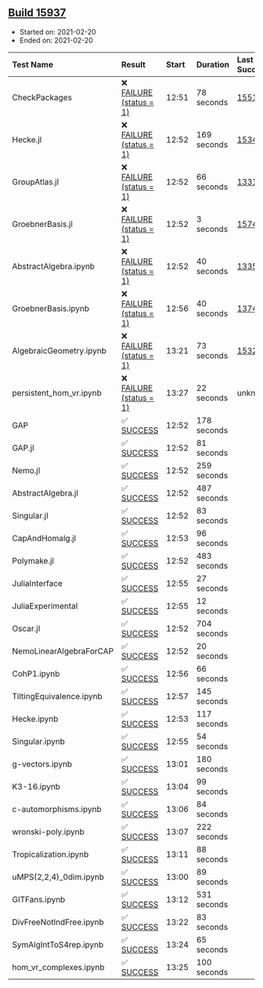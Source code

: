 ## [Build 15937](https://oscarci.mathematik.uni-kl.de/job/oscar/15937/)

* Started on: 2021-02-20
* Ended on: 2021-02-20

| Test Name    | Result | Start | Duration | Last Success | First Failure |
|:-------------|:-------|:------|:---------|:-------------|:--------------|
| CheckPackages | ❌ [FAILURE (status = 1)](https://oscarci.mathematik.uni-kl.de/job/oscar/15937/artifact/logs/build-15937/CheckPackages.log) | 12:51 | 78 seconds | [15514](https://oscarci.mathematik.uni-kl.de/job/oscar/15514/) | [15515](https://oscarci.mathematik.uni-kl.de/job/oscar/15515/) |
| Hecke.jl | ❌ [FAILURE (status = 1)](https://oscarci.mathematik.uni-kl.de/job/oscar/15937/artifact/logs/build-15937/Hecke.jl.log) | 12:52 | 169 seconds | [15344](https://oscarci.mathematik.uni-kl.de/job/oscar/15344/) | [15348](https://oscarci.mathematik.uni-kl.de/job/oscar/15348/) |
| GroupAtlas.jl | ❌ [FAILURE (status = 1)](https://oscarci.mathematik.uni-kl.de/job/oscar/15937/artifact/logs/build-15937/GroupAtlas.jl.log) | 12:52 | 66 seconds | [13311](https://oscarci.mathematik.uni-kl.de/job/oscar/13311/) | [13312](https://oscarci.mathematik.uni-kl.de/job/oscar/13312/) |
| GroebnerBasis.jl | ❌ [FAILURE (status = 1)](https://oscarci.mathematik.uni-kl.de/job/oscar/15937/artifact/logs/build-15937/GroebnerBasis.jl.log) | 12:52 | 3 seconds | [15745](https://oscarci.mathematik.uni-kl.de/job/oscar/15745/) | [15746](https://oscarci.mathematik.uni-kl.de/job/oscar/15746/) |
| AbstractAlgebra.ipynb | ❌ [FAILURE (status = 1)](https://oscarci.mathematik.uni-kl.de/job/oscar/15937/artifact/logs/build-15937/AbstractAlgebra.ipynb.log) | 12:52 | 40 seconds | [13355](https://oscarci.mathematik.uni-kl.de/job/oscar/13355/) | [13356](https://oscarci.mathematik.uni-kl.de/job/oscar/13356/) |
| GroebnerBasis.ipynb | ❌ [FAILURE (status = 1)](https://oscarci.mathematik.uni-kl.de/job/oscar/15937/artifact/logs/build-15937/GroebnerBasis.ipynb.log) | 12:56 | 40 seconds | [13748](https://oscarci.mathematik.uni-kl.de/job/oscar/13748/) | [13749](https://oscarci.mathematik.uni-kl.de/job/oscar/13749/) |
| AlgebraicGeometry.ipynb | ❌ [FAILURE (status = 1)](https://oscarci.mathematik.uni-kl.de/job/oscar/15937/artifact/logs/build-15937/AlgebraicGeometry.ipynb.log) | 13:21 | 73 seconds | [15322](https://oscarci.mathematik.uni-kl.de/job/oscar/15322/) | [15323](https://oscarci.mathematik.uni-kl.de/job/oscar/15323/) |
| persistent_hom_vr.ipynb | ❌ [FAILURE (status = 1)](https://oscarci.mathematik.uni-kl.de/job/oscar/15937/artifact/logs/build-15937/persistent_hom_vr.ipynb.log) | 13:27 | 22 seconds | unknown | unknown |
| GAP | ✅ [SUCCESS](https://oscarci.mathematik.uni-kl.de/job/oscar/15937/artifact/logs/build-15937/GAP.log) | 12:52 | 178 seconds |  |  |
| GAP.jl | ✅ [SUCCESS](https://oscarci.mathematik.uni-kl.de/job/oscar/15937/artifact/logs/build-15937/GAP.jl.log) | 12:52 | 81 seconds |  |  |
| Nemo.jl | ✅ [SUCCESS](https://oscarci.mathematik.uni-kl.de/job/oscar/15937/artifact/logs/build-15937/Nemo.jl.log) | 12:52 | 259 seconds |  |  |
| AbstractAlgebra.jl | ✅ [SUCCESS](https://oscarci.mathematik.uni-kl.de/job/oscar/15937/artifact/logs/build-15937/AbstractAlgebra.jl.log) | 12:52 | 487 seconds |  |  |
| Singular.jl | ✅ [SUCCESS](https://oscarci.mathematik.uni-kl.de/job/oscar/15937/artifact/logs/build-15937/Singular.jl.log) | 12:52 | 83 seconds |  |  |
| CapAndHomalg.jl | ✅ [SUCCESS](https://oscarci.mathematik.uni-kl.de/job/oscar/15937/artifact/logs/build-15937/CapAndHomalg.jl.log) | 12:53 | 96 seconds |  |  |
| Polymake.jl | ✅ [SUCCESS](https://oscarci.mathematik.uni-kl.de/job/oscar/15937/artifact/logs/build-15937/Polymake.jl.log) | 12:52 | 483 seconds |  |  |
| JuliaInterface | ✅ [SUCCESS](https://oscarci.mathematik.uni-kl.de/job/oscar/15937/artifact/logs/build-15937/JuliaInterface.log) | 12:55 | 27 seconds |  |  |
| JuliaExperimental | ✅ [SUCCESS](https://oscarci.mathematik.uni-kl.de/job/oscar/15937/artifact/logs/build-15937/JuliaExperimental.log) | 12:55 | 12 seconds |  |  |
| Oscar.jl | ✅ [SUCCESS](https://oscarci.mathematik.uni-kl.de/job/oscar/15937/artifact/logs/build-15937/Oscar.jl.log) | 12:52 | 704 seconds |  |  |
| NemoLinearAlgebraForCAP | ✅ [SUCCESS](https://oscarci.mathematik.uni-kl.de/job/oscar/15937/artifact/logs/build-15937/NemoLinearAlgebraForCAP.log) | 12:52 | 20 seconds |  |  |
| CohP1.ipynb | ✅ [SUCCESS](https://oscarci.mathematik.uni-kl.de/job/oscar/15937/artifact/logs/build-15937/CohP1.ipynb.log) | 12:56 | 66 seconds |  |  |
| TiltingEquivalence.ipynb | ✅ [SUCCESS](https://oscarci.mathematik.uni-kl.de/job/oscar/15937/artifact/logs/build-15937/TiltingEquivalence.ipynb.log) | 12:57 | 145 seconds |  |  |
| Hecke.ipynb | ✅ [SUCCESS](https://oscarci.mathematik.uni-kl.de/job/oscar/15937/artifact/logs/build-15937/Hecke.ipynb.log) | 12:53 | 117 seconds |  |  |
| Singular.ipynb | ✅ [SUCCESS](https://oscarci.mathematik.uni-kl.de/job/oscar/15937/artifact/logs/build-15937/Singular.ipynb.log) | 12:55 | 54 seconds |  |  |
| g-vectors.ipynb | ✅ [SUCCESS](https://oscarci.mathematik.uni-kl.de/job/oscar/15937/artifact/logs/build-15937/g-vectors.ipynb.log) | 13:01 | 180 seconds |  |  |
| K3-16.ipynb | ✅ [SUCCESS](https://oscarci.mathematik.uni-kl.de/job/oscar/15937/artifact/logs/build-15937/K3-16.ipynb.log) | 13:04 | 99 seconds |  |  |
| c-automorphisms.ipynb | ✅ [SUCCESS](https://oscarci.mathematik.uni-kl.de/job/oscar/15937/artifact/logs/build-15937/c-automorphisms.ipynb.log) | 13:06 | 84 seconds |  |  |
| wronski-poly.ipynb | ✅ [SUCCESS](https://oscarci.mathematik.uni-kl.de/job/oscar/15937/artifact/logs/build-15937/wronski-poly.ipynb.log) | 13:07 | 222 seconds |  |  |
| Tropicalization.ipynb | ✅ [SUCCESS](https://oscarci.mathematik.uni-kl.de/job/oscar/15937/artifact/logs/build-15937/Tropicalization.ipynb.log) | 13:11 | 88 seconds |  |  |
| uMPS(2,2,4)_0dim.ipynb | ✅ [SUCCESS](https://oscarci.mathematik.uni-kl.de/job/oscar/15937/artifact/logs/build-15937/uMPS-2-2-4-_0dim.ipynb.log) | 13:00 | 89 seconds |  |  |
| GITFans.ipynb | ✅ [SUCCESS](https://oscarci.mathematik.uni-kl.de/job/oscar/15937/artifact/logs/build-15937/GITFans.ipynb.log) | 13:12 | 531 seconds |  |  |
| DivFreeNotIndFree.ipynb | ✅ [SUCCESS](https://oscarci.mathematik.uni-kl.de/job/oscar/15937/artifact/logs/build-15937/DivFreeNotIndFree.ipynb.log) | 13:22 | 83 seconds |  |  |
| SymAlgIntToS4rep.ipynb | ✅ [SUCCESS](https://oscarci.mathematik.uni-kl.de/job/oscar/15937/artifact/logs/build-15937/SymAlgIntToS4rep.ipynb.log) | 13:24 | 65 seconds |  |  |
| hom_vr_complexes.ipynb | ✅ [SUCCESS](https://oscarci.mathematik.uni-kl.de/job/oscar/15937/artifact/logs/build-15937/hom_vr_complexes.ipynb.log) | 13:25 | 100 seconds |  |  |
